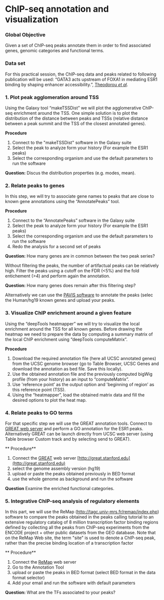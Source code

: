 ChIP-seq annotation and visualization
=====================================

### Global Objective
Given a set of ChIP-seq peaks annotate them in order to find associated genes, genomic categories and functional terms.

### Data set
For this practical session, the ChIP-seq data and peaks related to following publication will be used: “GATA3 acts upstream of FOXA1 in mediating ESR1 binding by shaping enhancer accessibility.”, [Theodorou _et al_](http://www.ncbi.nlm.nih.gov/pubmed/23172872). 

### 1. Plot peak agglomeration around TSS
Using the Galaxy tool “makeTSSDist” we will plot the agglomerative ChIP-seq enrichment around the TSS. One simple solution is to plot the distribution of the distance between peaks and TSSs (relative distance between a peak summit and the TSS of the closest annotated genes). 

**Procedure**

1. Connect to the "makeTSSDist" software in the Galaxy suite
2. Select the peak to analyze form your history (For example the ESR1 peaks)
3. Select the corresponding organism and use the default parameters to run the software

**Question:** Discus the distribution properties (e.g. modes, mean).


### 2. Relate peaks to genes
In this step, we will try to associate gene names to peaks that are close to known gene annotations using the “AnnotatePeaks” tool.

**Procedure**

1. Connect to the “AnnotatePeaks” software in the Galaxy suite
2. Select the peak to analyze form your history (For example the ESR1 peaks)
3. Select the corresponding organism and use the default parameters to run the software
4. Redo the analysis for a second set of peaks

**Question:** How many genes are in common between the two peak series?

Without filtering the peaks, the number of artifactual peaks can be relatively high. Filter the peaks using a cutoff on the  FDR (<5%) and the fold entichement (>4) and perform again the annotation. 

**Question:** How many genes does remain after this filtering step?

Alternatively we can use the [PAVIS software](http://manticore.niehs.nih.gov/pavis2/) to annotate the peaks (selec the Human/hg19 known genes and upload your peaks.


### 3. Visualize ChIP enrichment around a given feature
Using the “deepTools heatmapper” we will try to visualize the local enrichment around the TSS for all known genes. Before drawing the heatmap we need to prepare the data by computing a summary matrix of the  local ChIP enrichment using “deepTools computeMatrix”.

**Procedure**

1. Download the required annotation file (here all UCSC annotated genes) from the UCSC genome browser (go to Table Browser, UCSC Genes and download the annotation as bed file. Save this locally). 
2. Use the obtained annotation file and the previously computed bigWig profile (from your history) as an input to “computeMatrix”. 
3. Use 'reference point’ as  the output option and 'beginning of region’ as this reference point (TSS).
4. Using the “heatmapper”, load the obtained matrix data and fill the desired options to plot the heat map.

### 4. Relate peaks to GO terms
For that specific step we will use the GREAT annotation tools. Connect to [GREAT web server](http://great.stanford.edu) and perform a GO annotation for the ESR1 peaks. Alternatively GREAT can be launch directly from UCSC web server (using Table browser Custom track and by selecting send to GREAT). 

** Procedure**

1. Connect the [GREAT](http://great.stanford.edu) web server [http://great.stanford.edu](http://great.stanford.edu)
2. select the genome assembly version (hg19)
3. upload or paste the peaks obtained previously in BED format
4. use the whole genome as background and run the software

**Question** Examine the enriched functional categories.

### 5. Integrative ChIP-seq analysis of regulatory elements
In this part, we will use the ReMap (http://tagc.univ-mrs.fr/remap/index.php) software to compare the peaks obtained in the peaks calling tutorial to an extensive regulatory catalog of 8 million transcription factor binding regions defined by collecting all the peaks from ChIP-seq experiments from the ENCODE project + other public datasets from the GEO database. Note that on the ReMap Web site, the term "site" is used to denote a ChIP-seq peak, rather than the precise binding location of a transcription factor

** Procedure**

1. Connect the [ReMap](http://tagc.univ-mrs.fr/remap/index.php) web server
2. Go to the Annotation Tool
3. upload or paste the peaks in BED format (select BED format in the data format selector)
4. Add your email and run the software with default parameters

**Question:** What are the TFs associated to your peaks?











